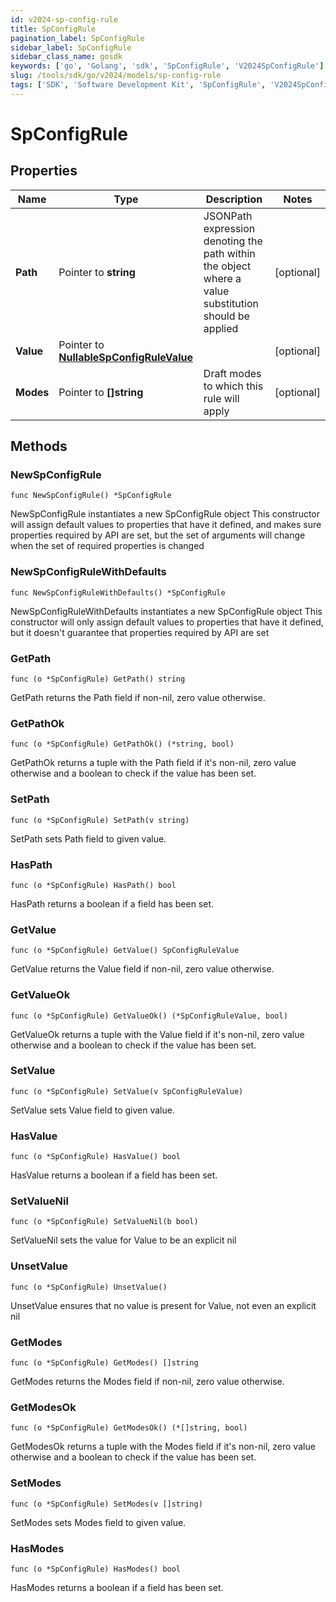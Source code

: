 ```yaml
---
id: v2024-sp-config-rule
title: SpConfigRule
pagination_label: SpConfigRule
sidebar_label: SpConfigRule
sidebar_class_name: gosdk
keywords: ['go', 'Golang', 'sdk', 'SpConfigRule', 'V2024SpConfigRule'] 
slug: /tools/sdk/go/v2024/models/sp-config-rule
tags: ['SDK', 'Software Development Kit', 'SpConfigRule', 'V2024SpConfigRule']
---
```


# SpConfigRule

## Properties

Name | Type | Description | Notes
------------ | ------------- | ------------- | -------------
**Path** | Pointer to **string** | JSONPath expression denoting the path within the object where a value substitution should be applied | [optional] 
**Value** | Pointer to [**NullableSpConfigRuleValue**](sp-config-rule-value) |  | [optional] 
**Modes** | Pointer to **[]string** | Draft modes to which this rule will apply | [optional] 

## Methods

### NewSpConfigRule

`func NewSpConfigRule() *SpConfigRule`

NewSpConfigRule instantiates a new SpConfigRule object
This constructor will assign default values to properties that have it defined,
and makes sure properties required by API are set, but the set of arguments
will change when the set of required properties is changed

### NewSpConfigRuleWithDefaults

`func NewSpConfigRuleWithDefaults() *SpConfigRule`

NewSpConfigRuleWithDefaults instantiates a new SpConfigRule object
This constructor will only assign default values to properties that have it defined,
but it doesn't guarantee that properties required by API are set

### GetPath

`func (o *SpConfigRule) GetPath() string`

GetPath returns the Path field if non-nil, zero value otherwise.

### GetPathOk

`func (o *SpConfigRule) GetPathOk() (*string, bool)`

GetPathOk returns a tuple with the Path field if it's non-nil, zero value otherwise
and a boolean to check if the value has been set.

### SetPath

`func (o *SpConfigRule) SetPath(v string)`

SetPath sets Path field to given value.

### HasPath

`func (o *SpConfigRule) HasPath() bool`

HasPath returns a boolean if a field has been set.

### GetValue

`func (o *SpConfigRule) GetValue() SpConfigRuleValue`

GetValue returns the Value field if non-nil, zero value otherwise.

### GetValueOk

`func (o *SpConfigRule) GetValueOk() (*SpConfigRuleValue, bool)`

GetValueOk returns a tuple with the Value field if it's non-nil, zero value otherwise
and a boolean to check if the value has been set.

### SetValue

`func (o *SpConfigRule) SetValue(v SpConfigRuleValue)`

SetValue sets Value field to given value.

### HasValue

`func (o *SpConfigRule) HasValue() bool`

HasValue returns a boolean if a field has been set.

### SetValueNil

`func (o *SpConfigRule) SetValueNil(b bool)`

 SetValueNil sets the value for Value to be an explicit nil

### UnsetValue
`func (o *SpConfigRule) UnsetValue()`

UnsetValue ensures that no value is present for Value, not even an explicit nil
### GetModes

`func (o *SpConfigRule) GetModes() []string`

GetModes returns the Modes field if non-nil, zero value otherwise.

### GetModesOk

`func (o *SpConfigRule) GetModesOk() (*[]string, bool)`

GetModesOk returns a tuple with the Modes field if it's non-nil, zero value otherwise
and a boolean to check if the value has been set.

### SetModes

`func (o *SpConfigRule) SetModes(v []string)`

SetModes sets Modes field to given value.

### HasModes

`func (o *SpConfigRule) HasModes() bool`

HasModes returns a boolean if a field has been set.


